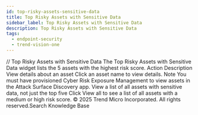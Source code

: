 ```yaml
---
id: top-risky-assets-sensitive-data
title: Top Risky Assets with Sensitive Data
sidebar_label: Top Risky Assets with Sensitive Data
description: Top Risky Assets with Sensitive Data
tags:
  - endpoint-security
  - trend-vision-one
---
```


/*<![CDATA[*/ $('#title').html($('meta[name=map-description]').attr('content')); /*]]>*/ Top Risky Assets with Sensitive Data The Top Risky Assets with Sensitive Data widget lists the 5 assets with the highest risk score. Action Description View details about an asset Click an asset name to view details. Note You must have provisioned Cyber Risk Exposure Management to view assets in the Attack Surface Discovery app. View a list of all assets with sensitive data, not just the top five Click View all to see a list of all assets with a medium or high risk score. © 2025 Trend Micro Incorporated. All rights reserved.Search Knowledge Base